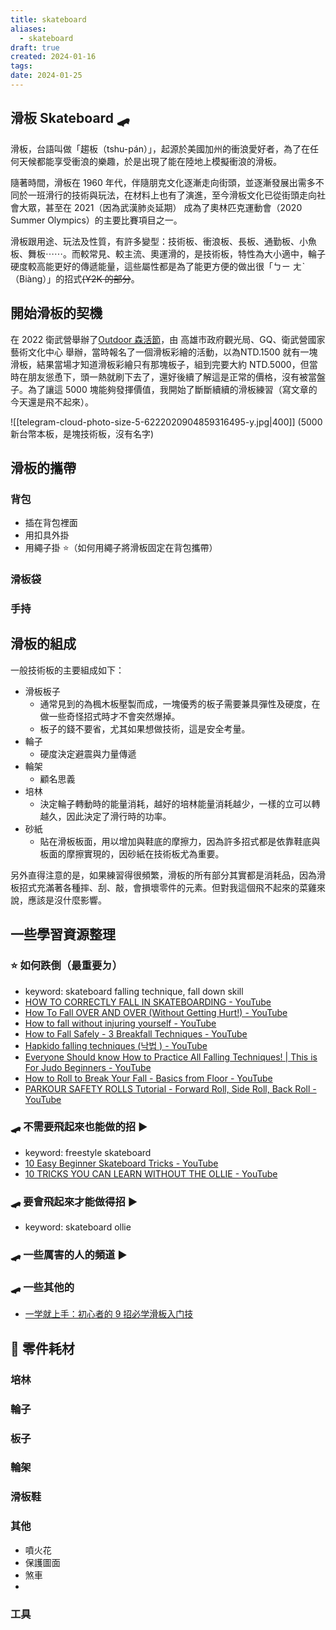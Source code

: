 ```yaml
---
title: skateboard
aliases:
  - skateboard
draft: true
created: 2024-01-16
tags:
date: 2024-01-25
---
```

## 滑板 Skateboard 🛹
滑板，台語叫做「趨板（tshu-pán）」，起源於美國加州的衝浪愛好者，為了在任何天候都能享受衝浪的樂趣，於是出現了能在陸地上模擬衝浪的滑板。

隨著時間，滑板在 1960 年代，伴隨朋克文化逐漸走向街頭，並逐漸發展出需多不同於一班滑行的技術與玩法，在材料上也有了演進，至今滑板文化已從街頭走向社會大眾，甚至在 2021（因為武漢肺炎延期） 成為了奧林匹克運動會（2020 Summer Olympics）的主要比賽項目之一。

滑板跟用途、玩法及性質，有許多變型：技術板、衝浪板、長板、通勤板、小魚板、舞板⋯⋯。而較常見、較主流、奧運滑的，是技術板，特性為大小適中，輪子硬度較高能更好的傳遞能量，這些屬性都是為了能更方便的做出很「ㄅㄧ ㄤˋ（Biàng）」的招式~~(Y2K 的部分~~。

## 開始滑板的契機

在 2022 衛武營舉辦了[Outdoor 森活節](https://www.npac-weiwuying.org/programs/633d518526fa1000089a3302?lang=zh)，由 高雄市政府觀光局、GQ、衛武營國家藝術文化中心 舉辦，當時報名了一個滑板彩繪的活動，以為NTD.1500 就有一塊滑板，結果當場才知道滑板彩繪只有那塊板子，組到完要大約 NTD.5000，但當時在朋友慫恿下，頭一熱就刷下去了，還好後續了解這是正常的價格，沒有被當盤子。為了讓這 5000 塊能夠發揮價值，我開始了斷斷續續的滑板練習（寫文章的今天還是飛不起來）。

![[telegram-cloud-photo-size-5-6222020904859316495-y.jpg|400]]
(5000 新台幣本板，是塊技術板，沒有名字)

## 滑板的攜帶
### 背包
- 插在背包裡面
- 用扣具外掛
- 用繩子掛 ⭐（如何用繩子將滑板固定在背包攜帶）
### 滑板袋

### 手持

## 滑板的組成
一般技術板的主要組成如下：
- 滑板板子
	- 通常見到的為楓木板壓製而成，一塊優秀的板子需要兼具彈性及硬度，在做一些奇怪招式時才不會突然爆掉。
	- 板子的錢不要省，尤其如果想做技術，這是安全考量。
- 輪子
	- 硬度決定避震與力量傳遞
- 輪架
	- 顧名思義
- 培林
	- 決定輪子轉動時的能量消耗，越好的培林能量消耗越少，一樣的立可以轉越久，因此決定了滑行時的功率。
- 砂紙
	- 貼在滑板板面，用以增加與鞋底的摩擦力，因為許多招式都是依靠鞋底與板面的摩擦實現的，因砂紙在技術板尤為重要。

另外直得注意的是，如果練習得很頻繁，滑板的所有部分其實都是消耗品，因為滑板招式充滿著各種摔、刮、敲，會損壞零件的元素。但對我這個飛不起來的菜雞來說，應該是沒什麼影響。
## 一些學習資源整理
### ⭐ 如何跌倒（最重要ㄉ）
- keyword: skateboard falling technique, fall down skill
- [HOW TO CORRECTLY FALL IN SKATEBOARDING - YouTube](https://www.youtube.com/watch?v=Hundbrub8iQ&t=407s&pp=ygUdc2thdGVib2FyZCBmYWxsaW5nIHRlY2huaXF1ZXM%3D)
- [How To Fall OVER AND OVER (Without Getting Hurt!) - YouTube](https://www.youtube.com/watch?v=07VFJQQWaL8&pp=ygUdc2thdGVib2FyZCBmYWxsaW5nIHRlY2huaXF1ZXM%3D)
- [How to fall without injuring yourself - YouTube](https://www.youtube.com/watch?v=BUWOjTYoc7k&pp=ygUdc2thdGVib2FyZCBmYWxsaW5nIHRlY2huaXF1ZXM%3D)
- [How to Fall Safely - 3 Breakfall Techniques - YouTube](https://www.youtube.com/watch?v=ZVzzJ4xDgoE&pp=ygUSZmFsbGluZyB0ZWNobmlxdWVz)
- [Hapkido falling techniques (낙법 ) - YouTube](https://youtu.be/1TeSsswedas)
- [Everyone Should know How to Practice All Falling Techniques! | This is For Judo Beginners - YouTube](https://youtu.be/Tbi1Y9zRQsg)
- [How to Roll to Break Your Fall - Basics from Floor - YouTube](https://youtu.be/Bdr2j5oD2dU)
- [PARKOUR SAFETY ROLLS Tutorial - Forward Roll, Side Roll, Back Roll - YouTube](https://youtu.be/6x-cG9giKXY)
### 🛹 不需要飛起來也能做的招 ▶︎
- keyword: freestyle skateboard
- [10 Easy Beginner Skateboard Tricks - YouTube](https://youtu.be/hc2kh9pQq9M)
- [10 TRICKS YOU CAN LEARN WITHOUT THE OLLIE - YouTube](https://youtu.be/OiLhab3iBqc)
### 🛹 要會飛起來才能做得招 ▶︎
- keyword: skateboard ollie
### 🛹 一些厲害的人的頻道 ▶︎
### 🛹 一些其他的
- [一学就上手：初心者的 9 招必学滑板入门技](https://www.redbull.com/cn-zh/best-skateboard-tricks-for-beginners)

## 🛒 零件耗材
### 培林
### 輪子
### 板子
### 輪架
### 滑板鞋
### 其他
- 噴火花
- 保護圖面
- 煞車
- 
### 工具